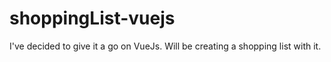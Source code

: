 # shoppingList-vuejs

I've decided to give it a go on VueJs. Will be creating a shopping list with it.